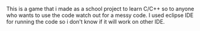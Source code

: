 This is a game that i made as a school project to learn C/C++ so to anyone who wants to use the code watch out for a messy code.
 I used eclipse IDE for running the code so i don't know if it will work on other IDE.
